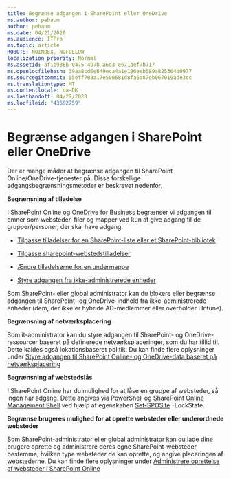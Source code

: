 ```yaml
---
title: Begrænse adgangen i SharePoint eller OneDrive
ms.author: pebaum
author: pebaum
ms.date: 04/21/2020
ms.audience: ITPro
ms.topic: article
ROBOTS: NOINDEX, NOFOLLOW
localization_priority: Normal
ms.assetid: af1b936b-0475-497b-a6d3-e671aef7b717
ms.openlocfilehash: 39aa8cd6e649eca4a1e196eeb589a825364d0977
ms.sourcegitcommit: 55eff703a17e500681d8fa6a87eb067019ade3cc
ms.translationtype: MT
ms.contentlocale: da-DK
ms.lasthandoff: 04/22/2020
ms.locfileid: "43692759"
---
```

# <a name="restrict-access-in-sharepoint-or-onedrive"></a>Begrænse adgangen i SharePoint eller OneDrive

Der er mange måder at begrænse adgangen til SharePoint Online/OneDrive-tjenester på. Disse forskellige adgangsbegrænsningsmetoder er beskrevet nedenfor. 

**Begrænsning af tilladelse**

I SharePoint Online og OneDrive for Business begrænser vi adgangen til emner som websteder, filer og mapper ved kun at give adgang til de grupper/personer, der skal have adgang.

- [Tilpasse tilladelser for en SharePoint-liste eller et SharePoint-bibliotek](https://support.office.com/article/Customize-permissions-for-a-SharePoint-list-or-library-02d770f3-59eb-4910-a608-5f84cc297782)

- [Tilpasse sharepoint-webstedstilladelser](https://docs.microsoft.com/sharepoint/customize-sharepoint-site-permissions)

- [Ændre tilladelserne for en undermappe](https://support.office.com/article/Change-the-permissions-on-a-subfolder-5427BD7C-F20A-4F75-8CF2-5359DD45A1A6)

- [Styre adgangen fra ikke-administrerede enheder](https://docs.microsoft.com/sharepoint/control-access-from-unmanaged-devices)

Som SharePoint- eller global administrator kan du blokere eller begrænse adgangen til SharePoint- og OneDrive-indhold fra ikke-administrerede enheder (dem, der ikke er hybride AD-medlemmer eller overholder i Intune).

**Begrænsning af netværksplacering**

Som it-administrator kan du styre adgangen til SharePoint- og OneDrive-ressourcer baseret på definerede netværksplaceringer, som du har tillid til. Dette kaldes også lokationsbaseret politik. Du kan finde flere oplysninger under [Styre adgangen til SharePoint Online- og OneDrive-data baseret på netværksplacering](https://docs.microsoft.com/sharepoint/control-access-based-on-network-location)

**Begrænsning af webstedslås** 

I SharePoint Online har du mulighed for at låse en gruppe af websteder, så ingen har adgang. Dette angives via PowerShell og [SharePoint Online Management Shell](https://docs.microsoft.com/powershell/sharepoint/sharepoint-online/connect-sharepoint-online?view=sharepoint-ps) ved hjælp af egenskaben [Set-SPOSite](https://docs.microsoft.com/powershell/module/sharepoint-online/set-sposite?view=sharepoint-ps) -LockState.

**Begrænse brugeres mulighed for at oprette websteder eller underordnede websteder**

Som SharePoint-administrator eller global administrator kan du lade dine brugere oprette og administrere deres egne SharePoint-websteder, bestemme, hvilken type websteder de kan oprette, og angive placeringen af webstederne. Du kan finde flere oplysninger under [Administrere oprettelse af websteder i SharePoint Online](https://docs.microsoft.com/sharepoint/manage-site-creation)

